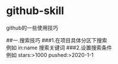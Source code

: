 # github-skill
github的一些使用技巧

##一.搜索技巧
###1.在项目具体分区下搜索      
例如 in:name 搜索关键词
###2.设置搜索条件  
例如 stars:>1000  pushed:>2020-1-1 

